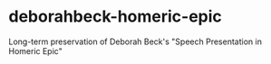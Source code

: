 # deborahbeck-homeric-epic
Long-term preservation of Deborah Beck's "Speech Presentation in Homeric Epic"
